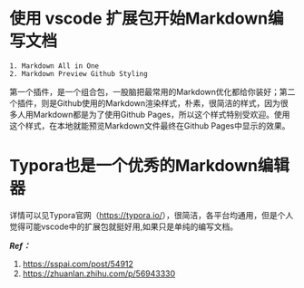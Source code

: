 # 使用 vscode 扩展包开始Markdown编写文档
    1. Markdown All in One 
    2. Markdown Preview Github Styling
第一个插件，是一个组合包，一股脑把最常用的Markdown优化都给你装好；第二个插件，则是Github使用的Markdown渲染样式，朴素，很简洁的样式，因为很多人用Markdown都是为了使用Github Pages，所以这个样式特别受欢迎。使用这个样式，在本地就能预览Markdown文件最终在Github Pages中显示的效果。

# Typora也是一个优秀的Markdown编辑器
详情可以见Typora官网（<https://typora.io/>），很简洁，各平台均通用，但是个人觉得可能vscode中的扩展包就挺好用,如果只是单纯的编写文档。

***Ref：*** 
1. <https://sspai.com/post/54912>
2. <https://zhuanlan.zhihu.com/p/56943330>
